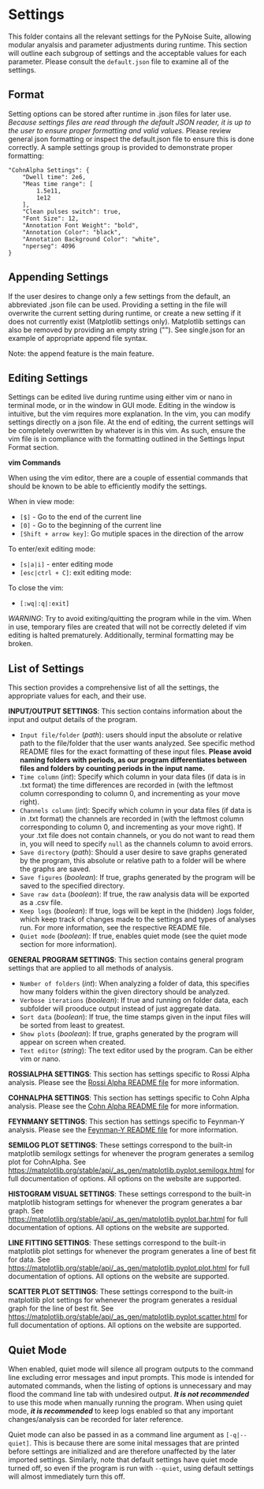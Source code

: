 # Settings

This folder contains all the relevant settings for the PyNoise Suite, allowing modular anyalsis and parameter adjustments during runtime. This section will outline each subgroup of settings and the acceptable values for each parameter. Please consult the `default.json` file to examine all of the settings.

## Format

Setting options can be stored after runtime in .json files for later use. *Because settings files are read through the default JSON reader, it is up to the user to ensure proper formatting and valid values.* Please review general json formatting or inspect the default.json file to ensure this is done correctly. A sample settings group is provided to demonstrate proper formatting:

```
"CohnAlpha Settings": {
    "Dwell time": 2e6,
    "Meas time range": [
        1.5e11,
        1e12
    ],
    "Clean pulses switch": true,
    "Font Size": 12, 
    "Annotation Font Weight": "bold",
    "Annotation Color": "black",
    "Annotation Background Color": "white",
    "nperseg": 4096
}
```

## Appending Settings

If the user desires to change only a few settings from the default, an abbreviated .json file can be used. Providing a setting in the file will overwrite the current setting during runtime, or create a new setting if it does not currently exist (Matplotlib settings only). Matplotlib settings can also be removed by providing an empty string ("").  See single.json for an example of appropriate append file syntax.

Note: the append feature is the main feature.

## Editing Settings

Settings can be edited live during runtime using either vim or nano in terminal mode, or in the window in GUI mode. Editing in the window is intuitive, but the vim requires more explanation. In the vim, you can modify settings directly on a json file. At the end of editing, the current settings will be completely overwritten by whatever is in this vim. As such, ensure the vim file is in compliance with the formatting outlined in the Settings Input Format section.

**vim Commands**

When using the vim editor, there are a couple of essential commands that should be known to be able to efficiently modify the settings.

When in view mode:
* `[$]` - Go to the end of the current line
* `[0]` - Go to the beginning of the current line
* `[Shift + arrow key]`: Go mutiple spaces in the direction of the arrow

To enter/exit editing mode:
* `[s|a|i]` - enter editing mode
* `[esc|ctrl + C]`: exit editing mode:

To close the vim:
* `[:wq|:q|:exit]`

*WARNING*: Try to avoid exiting/quitting the program while in the vim. When in use, temporary files are created that will not be correctly deleted if vim editing is halted prematurely. Additionally, terminal formatting may be broken.

## List of Settings

This section provides a comprehensive list of all the settings, the appropriate values for each, and their use.

**INPUT/OUTPUT SETTINGS**: This section contains information about the input and output details of the program.
* `Input file/folder` (*path*): users should input the absolute or relative path to the file/folder that the user wants analyzed. See specific method README files for the exact formatting of these input files. **Please avoid naming folders with periods, as our program differentiates between files and folders by counting periods in the input name.**
* `Time column` (*int*): Specify which column in your data files (if data is in .txt format) the time differences are recorded in (with the leftmost column corresponding to column 0, and incrementing as your move right).
* `Channels column` (*int*): Specify which column in your data files (if data is in .txt format) the channels are recorded in (with the leftmost column corresponding to column 0, and incrementing as your move right). If your .txt file does not contain channels, or you do not want to read them in, you will need to specify ```null``` as the channels column to avoid errors.
* `Save directory` (*path*): Should a user desire to save graphs generated by the program, this absolute or relative path to a folder will be where the graphs are saved.
* `Save figures` (*boolean*): If true, graphs generated by the program will be saved to the specified directory.
* `Save raw data` (*boolean*): If true, the raw analysis data will be exported as a .csv file.
* `Keep logs` (*boolean*): If true, logs will be kept in the (hidden) .logs folder, which keep track of changes made to the settings and types of analyses run. For more information, see the respective README file.
* `Quiet mode` (*boolean*): If true, enables quiet mode (see the quiet mode section for more information).

**GENERAL PROGRAM SETTINGS**: This section contains general program settings that are applied to all methods of analysis.
* `Number of folders` (*int*): When analyzing a folder of data, this specifies how many folders within the given directory should be analyzed.
* `Verbose iterations` (*boolean*): If true and running on folder data, each subfolder will prooduce output instead of just aggregate data.
* `Sort data` (*boolean*): If true, the time stamps given in the input files will be sorted from least to greatest.
* `Show plots` (*boolean*): If true, graphs generated by the program will appear on screen when created.
* `Text editor` (*string*): The text editor used by the program. Can be either vim or nano.

**ROSSIALPHA SETTINGS**: This section has settings specific to Rossi Alpha analysis. Please see the [Rossi Alpha README file](https://github.com/Umich-DNNG/pynoise/blob/michael/RossiAlpha/documentation/README.md) for more information.

**COHNALPHA SETTINGS**: This section has settings specific to Cohn Alpha analysis. Please see the [Cohn Alpha README file](https://github.com/Umich-DNNG/pynoise/blob/michael/CohnAlpha/documentation/README.md) for more information.

**FEYNMANY SETTINGS**: This section has settings specific to Feynman-Y analysis. Please see the [Feynman-Y README file](https://github.com/Umich-DNNG/pynoise/blob/michael/FeynmanY/documentation/README.md) for more information.

**SEMILOG PLOT SETTINGS**: These settings correspond to the built-in matplotlib semilogx settings for whenever the program generates a semilog plot for CohnAlpha. See https://matplotlib.org/stable/api/_as_gen/matplotlib.pyplot.semilogx.html for full documentation of options. All options on the website are supported.

**HISTOGRAM VISUAL SETTINGS**: These settings correspond to the built-in matplotlib histogram settings for whenever the program generates a bar graph. See https://matplotlib.org/stable/api/_as_gen/matplotlib.pyplot.bar.html for full documentation of options. All options on the website are supported.

**LINE FITTING SETTINGS**: These settings correspond to the built-in matplotlib plot settings for whenever the program generates a line of best fit for data. See https://matplotlib.org/stable/api/_as_gen/matplotlib.pyplot.plot.html for full documentation of options. All options on the website are supported.

**SCATTER PLOT SETTINGS**: These settings correspond to the built-in matplotlib plot settings for whenever the program generates a residual graph for the line of best fit. See https://matplotlib.org/stable/api/_as_gen/matplotlib.pyplot.scatter.html for full documentation of options. All options on the website are supported. 

## Quiet Mode

When enabled, quiet mode will silence all program outputs to the command line excluding error messages and input prompts. This mode is intended for automated commands, when the listing of options is unnecessary and may flood the command line tab with undesired output. ***It is not recommended*** to use this mode when manually running the program. When using quiet mode, ***it is recommended*** to keep logs enabled so that any important changes/analysis can be recorded for later reference.

Quiet mode can also be passed in as a command line argument as `[-q|--quiet]`. This is because there are some inital messages that are printed before settings are initialized and are therefore unaffected by the later imported settings. Similarly, note that default settings have quiet mode turned off, so even if the program is run with ```--quiet```, using default settings will almost immediately turn this off. 